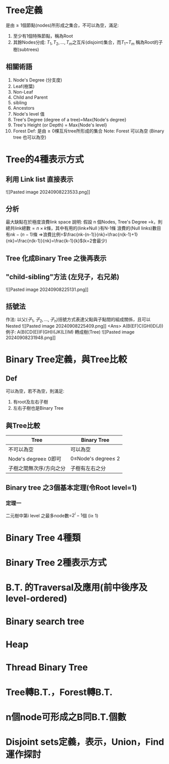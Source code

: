 # Tree定義
是由$\geq1$個節點(nodes)所形成之集合，不可以為空，滿足:
1. 至少有1個特殊節點，稱為Root
2. 其餘Nodes分成: $T_1,T_2,...,T_m$之互斥(disjoint)集合，而$T_1$~$T_m$ 稱為Root的子樹(subtrees)
## 相關術語
1. Node's Degree (分支度)
2. Leaf(樹葉)
3. Non-Leaf
4. Child and Parent
5. sibling
6. Ancestors
7. Node's level 值
8. Tree's Degree (degree of a tree)=Max{Node's degree}
9. Tree's Height (or Depth) = Max{Node's level}
10. Forest 
    Def: 是由$\geq0$棵互斥tree所形成的集合
    Note: Forest 可以為空 (Binary tree 也可以為空)

# Tree的4種表示方式
## 利用 Link list 直接表示
![[Pasted image 20240908223533.png]]
## 分析
最大缺點在於極度浪費link space
說明: 假設 n 個Nodes, Tree's Degree =k，則總共link總數$=n\times k$條，其中有用的(link$\neq$Null )有N-1條
浪費的(Null links)數目有$nk-(n-1)$條
$\Rightarrow$浪費比例=$\frac{nk-(n-1)}{nk}=\frac{n(k-1)+1}{nk}=\frac{n(k-1)}{nk}=\frac{k-1}{k}$(k=2會最少)
## Tree 化成Binary Tree 之後再表示 

## "child-sibling"方法 (左兒子，右兄弟)
![[Pasted image 20240908225131.png]]

## 括號法
作法: 以父($子_1,子_2,...,子_n$)括號方式表達父點與子點間的組成關係，且可以Nested
![[Pasted image 20240908225409.png]]
\<Ans\> A(B(EF)C(GHI)D(J))
例子:
A(B(CD(E))F(GH)I(JK(L))M) 轉成樹(Tree)
![[Pasted image 20240908231948.png]]


# Binary Tree定義，與Tree比較
## Def
可以為空，若不為空，則滿足:
1. 有root及左右子樹
2. 左右子樹也是Binary Tree
## 與Tree比較
| Tree                    | Binary Tree                  |
| ----------------------- | ---------------------------- |
| 不可以為空                   | 可以為空                         |
| Node's degree$\geq$ 0即可 | 0$\leq$Node's degree$\leq$ 2 |
| 子樹之間無次序/方向之分            | 子樹有左右之分                      |
## Binary tree 之3個基本定理(令Root level=1)
### 定理一
二元樹中第i level 之最多node數=$2^i-1$個 (i$\geq$ 1)
#### 


# Binary Tree 4種類


# Binary Tree 2種表示方式


# B.T. 的Traversal及應用(前中後序及level-ordered)


# Binary search tree


# Heap


# Thread Binary Tree



# Tree轉B.T.，Forest轉B.T.


# n個node可形成之B同B.T.個數


# Disjoint sets定義，表示，Union，Find運作探討

